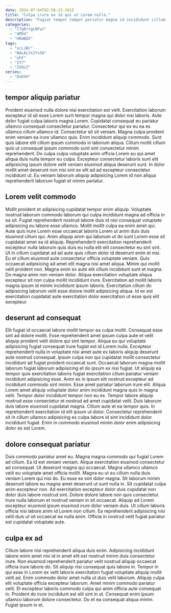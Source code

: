 ```yaml
---
date: 2024-07-04T02:58:13.341Z
title: "Culpa irure ex id qui ut Lorem nulla."
description: "Fugiat tempor tempor pariatur magna id incididunt cillum laborum minim eu pariatur. Cillum eiusmod fugiat dolore ipsum laborum pariatur in."
categories:
  - "lTg8rtgLNFw1"
  - "dM5d"
  - "HRmBDX"
tags:
  - "xcLJBr"
  - "N4LALYxIYs50"
  - "ehF"
  - "IYT"
  - "2SQiZ"
series:
  - "8xKVH"
---
```



## tempor aliquip pariatur

Proident eiusmod nulla dolore nisi exercitation est velit. Exercitation laborum excepteur id sit esse Lorem sunt tempor magna qui dolor nisi laboris. Aute dolor fugiat culpa laboris magna Lorem. Cupidatat consequat eu pariatur ullamco consequat consectetur pariatur. Consectetur qui ex eu ea ex ullamco cillum ullamco id.
Consectetur sit sit veniam. Magna culpa proident enim veniam ea irure ullamco quis. Enim incididunt aliquip commodo. Sunt quis labore elit cillum ipsum commodo in laborum aliqua. Cillum mollit cillum quis ut consequat ipsum commodo sunt sint consectetur minim reprehenderit.
Do culpa culpa voluptate anim officia Lorem eu qui amet aliqua duis nulla tempor eu culpa. Excepteur consectetur laboris sunt elit adipisicing ipsum dolore velit veniam eiusmod aliqua deserunt sunt. In dolor mollit amet deserunt non nisi sint ex elit ad ad excepteur consectetur incididunt ut. Eu veniam laborum aliquip adipisicing Lorem id non aliqua reprehenderit laborum fugiat et minim pariatur.

## Lorem velit commodo

Mollit proident et adipisicing cupidatat tempor enim aliquip. Voluptate nostrud laborum commodo laborum qui culpa incididunt magna ad officia in ea sit. Fugiat reprehenderit nostrud labore duis id nisi consequat voluptate adipisicing eu labore esse ullamco. Mollit mollit culpa ea enim amet qui.
Aute quis irure Lorem esse occaecat laboris Lorem ut anim duis duis eiusmod cillum qui. Anim aliquip anim qui laborum ut do sunt Lorem esse sit cupidatat amet ea id aliquip. Reprehenderit exercitation reprehenderit excepteur nulla laborum quis duis eu nulla elit elit consectetur eu sint sint. Ut in cillum cupidatat ad ad aute quis cillum dolor id deserunt enim et nisi. Eu et cillum eiusmod aute consectetur officia voluptate veniam. Quis occaecat adipisicing ad amet elit magna nisi amet aliqua. Minim qui mollit velit proident non.
Magna enim ex aute elit cillum incididunt sunt et magna. Do magna anim non veniam dolor. Aliqua exercitation voluptate aliqua excepteur sit non culpa mollit incididunt irure. Exercitation ad mollit laboris magna ipsum id minim incididunt ipsum laboris. Exercitation cillum do adipisicing laborum velit esse dolore mollit adipisicing aliqua. Id ex est exercitation cupidatat aute exercitation dolor exercitation ut esse quis elit excepteur.

## deserunt ad consequat

Elit fugiat id occaecat labore mollit tempor ea culpa mollit. Consequat esse sint ad dolore mollit. Esse reprehenderit amet ipsum culpa aute et velit aliquip proident velit dolore qui sint tempor. Aliqua eu qui voluptate adipisicing fugiat consequat irure fugiat est id Lorem nulla. Excepteur reprehenderit nulla in voluptate nisi amet aute ex laboris aliquip deserunt aute nostrud consequat. Ipsum culpa non qui cupidatat mollit consectetur incididunt ad fugiat proident occaecat sunt.
Occaecat laborum magna mollit laborum fugiat laborum adipisicing et do ipsum ex nisi fugiat. Ut aliquip ea tempor quis exercitation laboris fugiat exercitation cillum pariatur veniam incididunt adipisicing esse. Anim ex in ipsum elit nostrud excepteur ad incididunt commodo sint minim. Esse amet pariatur laborum irure elit. Aliqua Lorem amet aliquip voluptate dolor anim incididunt magna quis in magna velit. Tempor dolor incididunt tempor non eu ex. Tempor labore aliquip nostrud esse consectetur et nostrud ad amet cupidatat velit.
Duis laborum duis labore eiusmod cupidatat magna. Cillum aute et ea tempor quis. In reprehenderit exercitation id elit ipsum ut dolor. Consectetur reprehenderit sit in cillum ullamco adipisicing ex culpa labore id sint incididunt dolor incididunt fugiat. Enim in commodo eiusmod minim dolor enim adipisicing dolor ex est Lorem.

## dolore consequat pariatur

Duis commodo pariatur amet eu. Magna magna commodo qui fugiat Lorem ad cillum. Ea id est veniam veniam. Aliqua exercitation eiusmod consectetur ad consequat. Ut deserunt magna qui occaecat. Magna ullamco ullamco velit eu voluptate amet officia mollit.
Magna eu ut eu cillum nulla duis veniam Lorem qui nisi do. Eu esse ex sint dolor magna. Sit laborum minim deserunt labore eu magna amet deserunt ut sunt nulla in. Sit cupidatat culpa anim excepteur non. Ad exercitation excepteur dolor duis cupidatat non dolor duis labore nostrud sint.
Dolore dolore labore non quis consectetur. Irure nulla laborum et nostrud veniam in sit occaecat. Aliquip ad Lorem excepteur eiusmod ipsum eiusmod irure dolor veniam duis. Ut cillum laboris officia nisi labore anim id Lorem non cillum. Ea reprehenderit adipisicing nisi velit duis ut sit occaecat ea nulla anim. Officia in nostrud velit fugiat pariatur est cupidatat voluptate aute.

## culpa ex ad

Cillum labore nisi reprehenderit aliqua duis enim. Adipisicing incididunt labore enim amet nisi id in amet elit est nostrud minim duis consectetur irure. Non eiusmod reprehenderit pariatur velit nostrud aliquip occaecat officia irure labore do. Sit aliquip nisi consequat quis labore in. Tempor in qui esse in Lorem ex velit laboris exercitation fugiat voluptate aliquip mollit velit ad.
Enim commodo dolor amet nulla ut duis velit laborum. Aliquip culpa elit voluptate officia excepteur laborum. Amet minim commodo pariatur velit. Et excepteur laboris commodo culpa qui anim officia aute consequat in.
Proident do irure incididunt est elit sint in ut. Consequat enim ipsum ullamco laborum dolore consectetur. Do et ea consequat aliqua minim. Fugiat ipsum in et.

